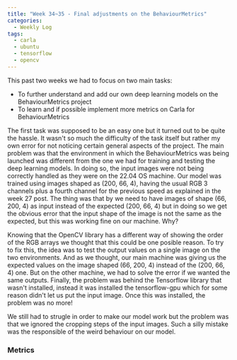 ```yaml
---
title: "Week 34~35 - Final adjustments on the BehaviourMetrics"
categories:
  - Weekly Log
tags:
  - carla
  - ubuntu
  - tensorflow
  - opencv
---
```


This past two weeks we had to focus on two main tasks:
- To further understand and add our own deep learning models on the BehaviourMetrics project
- To learn and if possible implement more metrics on Carla for BehaviourMetrics

The first task was supposed to be an easy one but it turned out to be quite the hassle. It wasn't so much the difficulty of the task itself but rather my own error for not noticing certain general aspects of the project. The main problem was that the environment in which the BehaviourMetrics was being launched was different from the one we had for training and testing the deep learning models. In doing so, the input images were not being correctly handled as they were on the 22.04 OS machine. Our model was trained using images shaped as (200, 66, 4), having the usual RGB 3 channels plus a fourth channel for the previous speed as explained in the week 27 post. The thing was that by we need to have images of shape (66, 200, 4) as input instead of the expected (200, 66, 4) but in doing so we get the obvious error that the input shape of the image is not the same as the expected, but this was working fine on our machine. Why?

Knowing that the OpenCV library has a different way of showing the order of the RGB arrays we thought that this could be one posible reason. To try to fix this, the idea was to test the output values on a single image on the two environments. And as we thought, our main machine was giving us the expected values on the image shaped (66, 200, 4) instead of the (200, 66, 4) one. But on the other machine, we had to solve the error if we wanted the same outputs. Finally, the problem was behind the Tensorflow library that wasn't installed, instead it was installed the tensorflow-gpu which for some reason didn't let us put the input image. Once this was installed, the problem was no more!

We still had to strugle in order to make our model work but the problem was that we ignored the cropping steps of the input images. Such a silly mistake was the responsible of the weird behaviour on our model.


### Metrics

